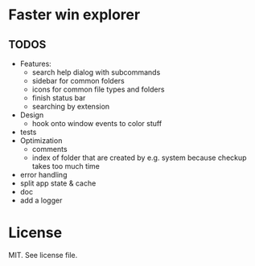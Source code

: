 # Faster win explorer

## TODOS
- Features:
    - search help dialog with subcommands
    - sidebar for common folders
    - icons for common file types and folders
    - finish status bar
    - searching by extension
- Design
    - hook onto window events to color stuff
- tests
- Optimization
    - comments
    - index of folder that are created by e.g. system because checkup takes too much time
- error handling
- split app state & cache
- doc
- add a logger

# License
MIT. See license file.